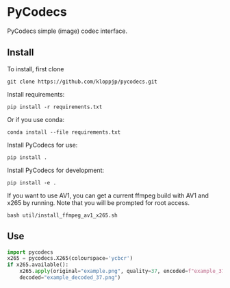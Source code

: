 # PyCodecs
PyCodecs simple (image) codec interface.

## Install
To install, first clone 
```shell script
git clone https://github.com/kloppjp/pycodecs.git
```
Install requirements:
```shell script
pip install -r requirements.txt
```
Or if you use conda:
```shell script
conda install --file requirements.txt
```
Install PyCodecs for use:
```shell script
pip install .
```
Install PyCodecs for development:
```shell script
pip install -e .
```

If you want to use AV1, you can get a current ffmpeg build with AV1 and x265 by running. 
Note that you will be prompted for root access.
```shell script
bash util/install_ffmpeg_av1_x265.sh
```

## Use

```python
import pycodecs
x265 = pycodecs.X265(colourspace='ycbcr')
if x265.available():
    x265.apply(original="example.png", quality=37, encoded=f"example_37.{x265.file_extension}",
    decoded="example_decoded_37.png")
```
